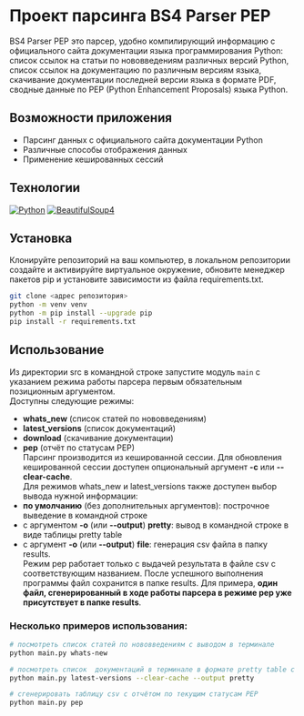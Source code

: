 # Проект парсинга BS4 Parser PEP

BS4 Parser PEP это парсер, удобно компилирующий информацию с официального сайта документации языка программирования Python: список ссылок на статьи по нововведениям различных версий Python, список ссылок на документацию по различным версиям языка, скачивание документации последней версии языка в формате PDF, сводные данные по PEP (Python Enhancement Proposals) языка Python.

## Возможности приложения

- Парсинг данных с официального сайта документации Python
- Различные способы отображения данных
- Применение кешированных сессий

## Технологии

[![Python][Python-badge]][Python-url]
[![BeautifulSoup4][BeautifulSoup4-badge]][BeautifulSoup4-url]

## Установка

Клонируйте репозиторий на ваш компьютер, в локальном репозитории создайте и активируйте виртуальное окружение, обновите менеджер пакетов pip и установите зависимости из файла requirements.txt.

```bash
git clone <адрес репозитория>
python -m venv venv
python -m pip install --upgrade pip
pip install -r requirements.txt
```

## Использование

Из директории src в командной строке запустите модуль `main` с указанием режима работы парсера первым обязательным позиционным аргументом. <br>
Доступны следующие режимы:
- **whats_new** (список статей по нововведениям)
- **latest_versions** (список документаций)
- **download** (скачивание документации)
- **pep** (отчёт по статусам PEP) <br>
Парсинг производится из кешированной сессии. Для обновления кешированной сессии доступен опциональный аргумент **-c** или **--clear-cache**. <br>
Для режимов whats_new и latest_versions также доступен выбор вывода нужной информации: <br>
- **по умолчанию** (без дополнительных аргументов): построчное выведение в командной строке
- с аргументом **-o** (или **--output**) **pretty**: вывод в командной строке в виде таблицы pretty table
- с аргумент **-o** (или **--output**) **file**: генерация csv файла в папку results. <br>
Режим pep работает только с выдачей результата в файле csv с соответствующим названием. После успешного выполнения программы файл сохранится в папке results. Для примера, **один файл, сгенерированный в ходе работы парсера в режиме pep уже присутствует в папке results**.

### Несколько примеров использования:

```bash
# посмотреть список статей по нововведениям с выводом в терминале
python main.py whats-new

# посмотреть список  документаций в терминале в формате pretty table с предварительной отчисткой кеша (данные заново загрузятся из Интернета)
python main.py latest-versions --clear-cache --output pretty

# сгенерировать таблицу csv с отчётом по текущим статусам PEP
python main.py pep
```

[Python-url]: https://www.python.org/
[Python-badge]: https://img.shields.io/badge/Python-3776AB?style=for-the-badge&logo=python&logoColor=white

[BeautifulSoup4-url]: https://www.crummy.com/software/BeautifulSoup/
[BeautifulSoup4-badge]: https://img.shields.io/badge/BeautifulSoup4-80B5DA?style=for-the-badge